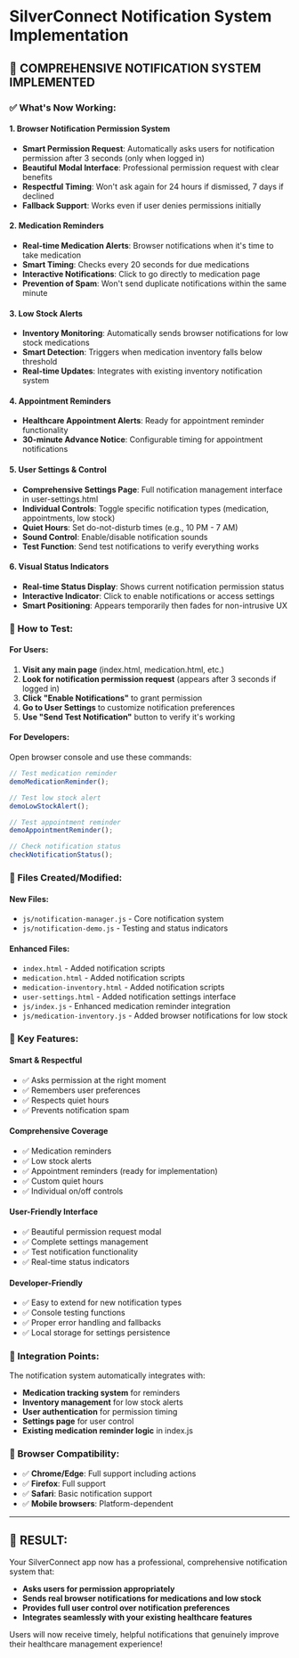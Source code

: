 # SilverConnect Notification System Implementation

## 🔔 **COMPREHENSIVE NOTIFICATION SYSTEM IMPLEMENTED**

### **✅ What's Now Working:**

#### **1. Browser Notification Permission System**
- **Smart Permission Request**: Automatically asks users for notification permission after 3 seconds (only when logged in)
- **Beautiful Modal Interface**: Professional permission request with clear benefits
- **Respectful Timing**: Won't ask again for 24 hours if dismissed, 7 days if declined
- **Fallback Support**: Works even if user denies permissions initially

#### **2. Medication Reminders**
- **Real-time Medication Alerts**: Browser notifications when it's time to take medication
- **Smart Timing**: Checks every 20 seconds for due medications
- **Interactive Notifications**: Click to go directly to medication page
- **Prevention of Spam**: Won't send duplicate notifications within the same minute

#### **3. Low Stock Alerts**
- **Inventory Monitoring**: Automatically sends browser notifications for low stock medications
- **Smart Detection**: Triggers when medication inventory falls below threshold
- **Real-time Updates**: Integrates with existing inventory notification system

#### **4. Appointment Reminders**
- **Healthcare Appointment Alerts**: Ready for appointment reminder functionality
- **30-minute Advance Notice**: Configurable timing for appointment notifications

#### **5. User Settings & Control**
- **Comprehensive Settings Page**: Full notification management interface in user-settings.html
- **Individual Controls**: Toggle specific notification types (medication, appointments, low stock)
- **Quiet Hours**: Set do-not-disturb times (e.g., 10 PM - 7 AM)
- **Sound Control**: Enable/disable notification sounds
- **Test Function**: Send test notifications to verify everything works

#### **6. Visual Status Indicators**
- **Real-time Status Display**: Shows current notification permission status
- **Interactive Indicator**: Click to enable notifications or access settings
- **Smart Positioning**: Appears temporarily then fades for non-intrusive UX

### **🚀 How to Test:**

#### **For Users:**
1. **Visit any main page** (index.html, medication.html, etc.)
2. **Look for notification permission request** (appears after 3 seconds if logged in)
3. **Click "Enable Notifications"** to grant permission
4. **Go to User Settings** to customize notification preferences
5. **Use "Send Test Notification"** button to verify it's working

#### **For Developers:**
Open browser console and use these commands:
```javascript
// Test medication reminder
demoMedicationReminder();

// Test low stock alert
demoLowStockAlert();

// Test appointment reminder
demoAppointmentReminder();

// Check notification status
checkNotificationStatus();
```

### **📁 Files Created/Modified:**

#### **New Files:**
- `js/notification-manager.js` - Core notification system
- `js/notification-demo.js` - Testing and status indicators

#### **Enhanced Files:**
- `index.html` - Added notification scripts
- `medication.html` - Added notification scripts  
- `medication-inventory.html` - Added notification scripts
- `user-settings.html` - Added notification settings interface
- `js/index.js` - Enhanced medication reminder integration
- `js/medication-inventory.js` - Added browser notifications for low stock

### **🎯 Key Features:**

#### **Smart & Respectful**
- ✅ Asks permission at the right moment
- ✅ Remembers user preferences
- ✅ Respects quiet hours
- ✅ Prevents notification spam

#### **Comprehensive Coverage**
- ✅ Medication reminders
- ✅ Low stock alerts
- ✅ Appointment reminders (ready for implementation)
- ✅ Custom quiet hours
- ✅ Individual on/off controls

#### **User-Friendly Interface**
- ✅ Beautiful permission request modal
- ✅ Complete settings management
- ✅ Test notification functionality
- ✅ Real-time status indicators

#### **Developer-Friendly**
- ✅ Easy to extend for new notification types
- ✅ Console testing functions
- ✅ Proper error handling and fallbacks
- ✅ Local storage for settings persistence

### **🔧 Integration Points:**

The notification system automatically integrates with:
- **Medication tracking system** for reminders
- **Inventory management** for low stock alerts
- **User authentication** for permission timing
- **Settings page** for user control
- **Existing medication reminder logic** in index.js

### **📱 Browser Compatibility:**

- ✅ **Chrome/Edge**: Full support including actions
- ✅ **Firefox**: Full support
- ✅ **Safari**: Basic notification support
- ✅ **Mobile browsers**: Platform-dependent

---

## **🎉 RESULT:** 
Your SilverConnect app now has a professional, comprehensive notification system that:
- **Asks users for permission appropriately**
- **Sends real browser notifications for medications and low stock**
- **Provides full user control over notification preferences**
- **Integrates seamlessly with your existing healthcare features**

Users will now receive timely, helpful notifications that genuinely improve their healthcare management experience!

